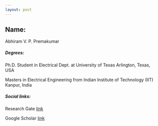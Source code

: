 ```yaml
---
layout: post
---
```

## Name:
Abhiram V. P. Premakumar

##### Degrees:
Ph.D. Student in Electrical Dept. at University of Texas Arlington, Texas, USA

Masters in Electrical Engineering from Indian Institute of Technology (IIT) Kanpur, India

##### Social links:

 Research Gate <a href="https://www.researchgate.net/profile/Abhiram-V-P-Premakumar-2"> link </a>
 
 Google Scholar  <a href="https://scholar.google.com/citations?user=sKwaUh8AAAAJ&hl=en&oi=ao"> link </a> 
